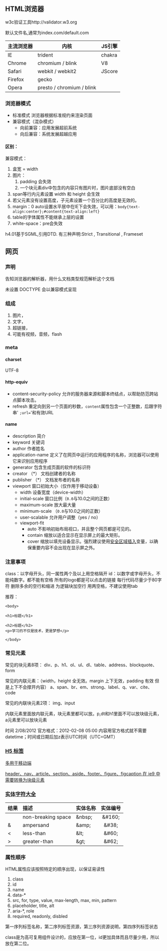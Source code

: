 ## HTML浏览器

   w3c验证工具http://validator.w3.org

默认文件名,通常为index.com/default.com

| 主流浏览器 | 内核 | JS引擎 |
|-----|----|----|
| IE | trident | chakra |
| Chrome | chromium / blink | V8 |
| Safari | webkit / webkit2 | JScore |
| Firefox | gecko |  |
| Opera | presto  / chromium / blink |  |
### 浏览器模式
- 标准模式   浏览器根据标准规约来渲染页面
- 兼容模式（混杂模式）
  - 向前兼容：应用发展超前系统
  - 向后兼容：系统发展超越应用

#### 区别：

兼容模式：

1. 盒宽 = width
2. 图片：
   1. padding 会失效
   2. 一个块元素div中包含的内容只有图片时，图片底部没有空白
3. span等行内元素设置 width 和 height 会生效
4. 若父元素没有设置高度，子元素设置一个百分比的高度是无效的。
5. margin：0 auto设置水平居中在IE下会失效，可以用：`body{text-align:center};#content{text-align:left}`
6. table的字体属性不能继承上层的设置
7. white-space：pre会失效

h4.01基于SGML,引用DTD.   有三种声明:Strict ,  Transitional , Frameset

## 网页

### 声明

告知浏览器的解析器，用什么文档类型规范解析这个文档

未设置 DOCTYPE 会以兼容模式呈现

### 组成
1. 图片，
2. 文字，
3. 超链接，
4. 可能有视频，音频，flash

### meta

#### charset

UTF-8

#### http-equiv

- content-security-policy   允许的服务器来源和脚本终结点，以帮助防范跨站点脚本攻击。
- refresh  重定向到另一个页面的秒数，`content`属性包含一个正整数，后跟字符串' `;url=`'和有效URL

#### name

- description                 简介
- keyword                     关键词
- author                        作者姓名
- application-name       定义了在网页中运行的应用程序的名称，浏览器可以使用它来识别应用程序
- generator                  包含生成页面的软件的标识符
- creator      （*）        文档创建者的名称
- publisher   （*）        文档发布者的名称
- viewport                    窗口初始大小（仅作用于移动设备）
  - width                        设备宽度（device-width）
  - initial-scale              窗口比例（`0.0`与10.0之间的正数）
  - maximum-scale       放大最大量
  - minimum-scale      （`0.0`与10.0之间的正数）
  - user-scalable           允许用户调整（yes / no）
  - viewport-fit
    - auto	  不影响初始布局视口，并且整个网页都是可见的。
    - contain      缩放以适合显示在显示屏上的最大矩形。
    - cover        缩放以填充设备显示。强烈建议使用[安全区域插入](https://developer.mozilla.org/en-US/docs/Web/CSS/env)变量，以确保重要内容不会出现在显示屏之外。

### 注意事项

class：以字母开头，同一属性两个及以上用空格隔开
id：以数字或字母开头，不能纯数字。都不能有空格
所有的logo都是可以点击的链接
每行代码尽量少于80字符
删除多余的空行和缩进
为逻辑块加空行
用两空格，不建议使用tab

推荐：
```
<body>

<h1>标题</h1>

<h2>标题</h2>
<p>学习的不仅是技术，更是梦想</p>

</body>

```
### 常见元素
常见的块元素8项：
div、p、h1、ol、ul、dl、table、address、blockquote、form

常见的内联元素：（width，height 全无效。margin 上下无效，padding 有效 但是上下不会撑开内容）
a、span、br、em、strong、label、q、var、cite、code

常见的内联块元素2项：
img、input

内联元素里面放内联元素，块元素里都可以放。p,dt和h1里面不可以放块级元素，a元素里可以放块元素

时间           <time datetime="2012-02-08">2/08/2012</time> 官方格式：2012-02-08 05:00
内容用官方格式就不需要datetime；时间或日期后加z表示UTC时间（UTC=GMT）

### <a href="https://dev.w3.org/html5/html-author/charref">

### H5 标签

多用于移动端

header、nav、article、section、aside、footer、figure、figcaption    在 ie9 中需要转换为块级元素

### 实体字符大全</a>

| 结果 | 描述               | 实体名称 | 实体编号 |
| :--- | :----------------- | :------- | :------: |
|      | non-breaking space | \&nbsp;  | \&#160;  |
| &    | ampersand          | \&amp;   |  \&#38;  |
| <    | less-than          | \&lt;    |  \&#60;  |
| >    | greater-than       | \&gt;    |  \&#62;  |

### 属性顺序
HTML属性应该按照特定的顺序出现，以保证易读性
1. class
2. id
3. name
4. data-*
5. src, for, type, value, max-length, max, min, pattern
6. placeholder, title, alt
7. aria-*, role
8. required, readonly, disbled

第一序列标签名称，第二序列标签资源，第三序列资源说明，第四序列标签状态

class是为高可复用组件设计的，应放在第一位，id更加具体而且尽量少用，所以放在第二位。